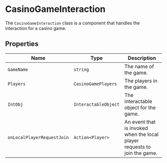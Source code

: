 # CasinoGameInteraction

The `CasinoGameInteraction` class is a component that handles the interaction for a casino game.

## Properties

| Name | Type | Description |
| --- | --- | --- |
| `GameName` | `string` | The name of the game. |
| `Players` | `CasinoGamePlayers` | The players in the game. |
| `IntObj` | `InteractableObject` | The interactable object for the game. |
| `onLocalPlayerRequestJoin` | `Action<Player>` | An event that is invoked when the local player requests to join the game. |
